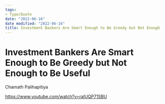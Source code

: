 ```yaml
---
tags:
- Type/Quote
date: "2022-06-16"
date modified: "2022-06-16"
title: Investment Bankers Are Smart Enough to Be Greedy but Not Enough to Be Useful
---
```


# Investment Bankers Are Smart Enough to Be Greedy but Not Enough to Be Useful
Chamath Palihapitiya

https://www.youtube.com/watch?v=raIUQP71SBU

